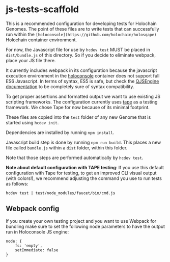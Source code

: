 # js-tests-scaffold

This is a recommended configuration for developing tests for Holochain Genomes. The point of these files are to write tests that can successfully run within the `[holoconsole](https://github.com/holochain/holosqape)` Holochain container environment.
 
For now, the Javascript file for use by `hcdev test` MUST be placed in `dist/bundle.js` of this directory. So if you decide to eliminate webpack, place your JS file there.

It currently includes webpack in its configuration because the javascript execution environment in the [holoconsole](https://github.com/holochain/holosqape) container does not support full ES6 Javascript.
In terms of syntax, ES5 is safe, but check the [QJSEngine documentation](http://doc.qt.io/qt-5/qtqml-javascript-functionlist.html) to be completely sure of syntax compatibility.

To get proper assertions and formatted output we want to use existing JS scripting frameworks. The configuration currently uses [tape](https://github.com/substack/tape) as a testing framework. We chose Tape for now because of its minimal footprint.

These files are copied into the `test` folder of any new Genome that is started using `hcdev init`.

Dependencies are installed by running `npm install`. 

Javascript build step is done by running `npm run build`. This places a new file called `bundle.js` within a `dist` folder, within this folder.

Note that those steps are performed automatically by `hcdev test`.

**Note about default configuration with TAPE testing**: If you use this default configuration with Tape for testing, to get an improved CLI visual output (with colors!), we recommend adjusting the command you use to run tests as follows:
```
hcdev test | test/node_modules/faucet/bin/cmd.js
```

## Webpack config
If you create your own testing project and you want to use Webpack for bundling make sure to set the following node parameters to have the output run in Holoconsole JS engine:

```
node: {
	fs: 'empty',
	setImmediate: false
}
```
